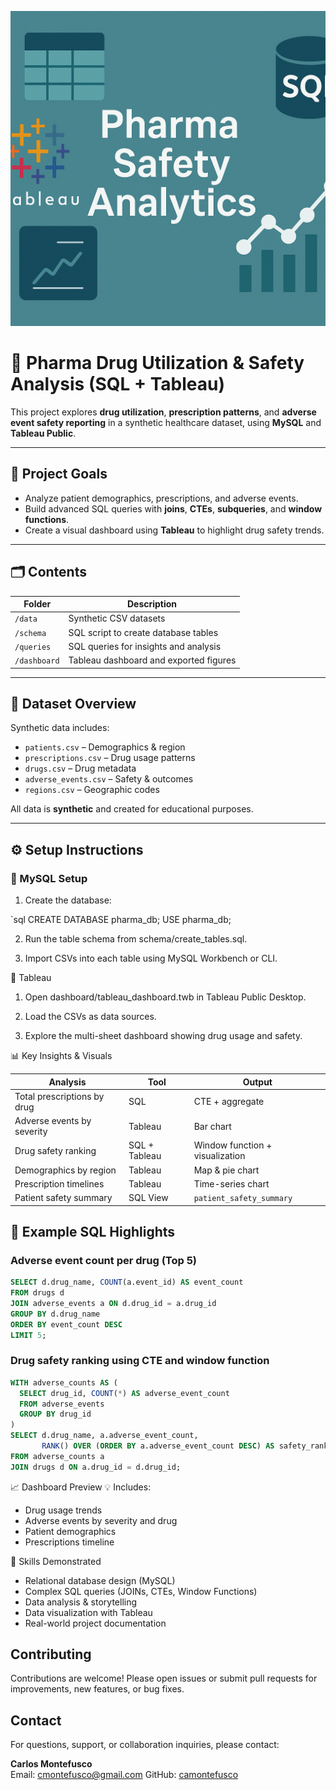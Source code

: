 ![Banner](bannerPharmaSQL.png)

# 💊 Pharma Drug Utilization & Safety Analysis (SQL + Tableau)

This project explores **drug utilization**, **prescription patterns**, and **adverse event safety reporting** in a synthetic healthcare dataset, using **MySQL** and **Tableau Public**.

---

## 📌 Project Goals

- Analyze patient demographics, prescriptions, and adverse events.
- Build advanced SQL queries with **joins**, **CTEs**, **subqueries**, and **window functions**.
- Create a visual dashboard using **Tableau** to highlight drug safety trends.

---

## 🗂️ Contents

| Folder | Description |
|--------|-------------|
| `/data` | Synthetic CSV datasets |
| `/schema` | SQL script to create database tables |
| `/queries` | SQL queries for insights and analysis |
| `/dashboard` | Tableau dashboard and exported figures |

---

## 🧪 Dataset Overview

Synthetic data includes:

- `patients.csv` – Demographics & region
- `prescriptions.csv` – Drug usage patterns
- `drugs.csv` – Drug metadata
- `adverse_events.csv` – Safety & outcomes
- `regions.csv` – Geographic codes

All data is **synthetic** and created for educational purposes.

---

## ⚙️ Setup Instructions

### 🔸 MySQL Setup

1. Create the database:

`sql
CREATE DATABASE pharma_db;
USE pharma_db;

2. Run the table schema from schema/create_tables.sql.

3. Import CSVs into each table using MySQL Workbench or CLI.

🔸 Tableau
1. Open dashboard/tableau_dashboard.twb in Tableau Public Desktop.

2. Load the CSVs as data sources.

3. Explore the multi-sheet dashboard showing drug usage and safety.

📊 Key Insights & Visuals

| Analysis                    | Tool          | Output                          |
| --------------------------- | ------------- | ------------------------------- |
| Total prescriptions by drug | SQL           | CTE + aggregate                 |
| Adverse events by severity  | Tableau       | Bar chart                       |
| Drug safety ranking         | SQL + Tableau | Window function + visualization |
| Demographics by region      | Tableau       | Map & pie chart                 |
| Prescription timelines      | Tableau       | Time-series chart               |
| Patient safety summary      | SQL View      | `patient_safety_summary`        |
## 📌 Example SQL Highlights

### Adverse event count per drug (Top 5)

```sql
SELECT d.drug_name, COUNT(a.event_id) AS event_count
FROM drugs d
JOIN adverse_events a ON d.drug_id = a.drug_id
GROUP BY d.drug_name
ORDER BY event_count DESC
LIMIT 5;
```

### Drug safety ranking using CTE and window function

```sql
WITH adverse_counts AS (
  SELECT drug_id, COUNT(*) AS adverse_event_count
  FROM adverse_events
  GROUP BY drug_id
)
SELECT d.drug_name, a.adverse_event_count,
       RANK() OVER (ORDER BY a.adverse_event_count DESC) AS safety_rank
FROM adverse_counts a
JOIN drugs d ON a.drug_id = d.drug_id;
```

📈 Dashboard Preview
💡 Includes:
- Drug usage trends
- Adverse events by severity and drug
- Patient demographics
- Prescriptions timeline

🚀 Skills Demonstrated
- Relational database design (MySQL)
- Complex SQL queries (JOINs, CTEs, Window Functions)
- Data analysis & storytelling
- Data visualization with Tableau
- Real-world project documentation

## Contributing
Contributions are welcome! Please open issues or submit pull requests for improvements, new features, or bug fixes.

## Contact

For questions, support, or collaboration inquiries, please contact:

**Carlos Montefusco**  
Email: cmontefusco@gmail.com 
GitHub: [camontefusco](https://github.com/camontefusco)
